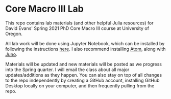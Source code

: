 # Core Macro III Lab

This repo contains lab materials (and other helpful Julia resources) for David Evans' Spring 2021 PhD Core Macro III course at University of Oregon.

All lab work will be done using Jupyter Notebook, which can be installed by following the instructions [here](https://julia.quantecon.org/getting_started_julia/getting_started.html). I also recommend installing [Atom](https://atom.io/), along with [Juno](http://docs.junolab.org/v0.6/man/installation.html#:~:text=3.-,Install%20Juno,required%20Atom%20and%20Julia%20packages.).

Materials will be updated and new materials will be posted as we progress into the Spring quarter. I will email the class about all major updates/additions as they happen. You can also stay on top of all changes to the repo independently by creating a GitHub account, installing GitHub Desktop locally on your computer, and then frequently pulling from the repo. 
